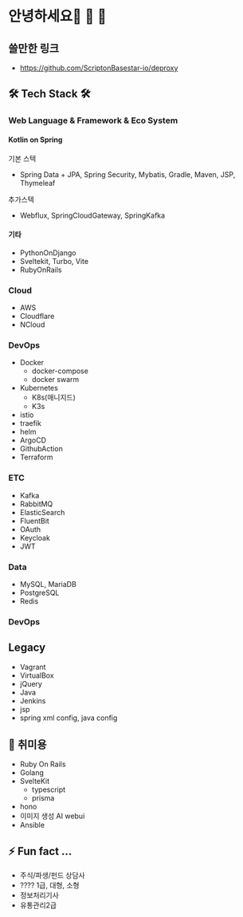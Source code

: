 안녕하세요🙏 🙏 🙏
===========

## 쓸만한 링크

- https://github.com/ScriptonBasestar-io/deproxy

## 🛠 Tech Stack 🛠

[//]: # (### 개발방법론)
[//]: # (- DevOps)
[//]: # (- Agile)
[//]: # (- DDD)
[//]: # (- Hexagonal)
[//]: # (- CleanCode)

### Web Language & Framework & Eco System

#### Kotlin on Spring

기본 스텍
- Spring Data + JPA, Spring Security, Mybatis, Gradle, Maven, JSP, Thymeleaf

추가스텍
- Webflux, SpringCloudGateway, SpringKafka

#### 기타

- PythonOnDjango
- Sveltekit, Turbo, Vite
- RubyOnRails

### Cloud
- AWS
- Cloudflare
- NCloud

### DevOps
- Docker
  - docker-compose
  - docker swarm
- Kubernetes
  - K8s(매니지드)
  - K3s
- istio
- traefik
- helm
- ArgoCD
- GithubAction
- Terraform

### ETC
- Kafka
- RabbitMQ
- ElasticSearch
- FluentBit
- OAuth
- Keycloak
- JWT

[//]: # (- [L] Ory)
[//]: # (- [L] Kerberos)
[//]: # (- [L] LDAP)

### Data
- MySQL, MariaDB
- PostgreSQL
- Redis

### DevOps

## Legacy
- Vagrant
- VirtualBox
- jQuery
- Java
- Jenkins
- jsp
- spring xml config, java config

## 🤔 취미용
- Ruby On Rails
- Golang
- SvelteKit
  - typescript
  - prisma
- hono
- 이미지 생성 AI webui
- Ansible

## ⚡ Fun fact ...
- 주식/파생/펀드 상담사
- ???? 1급, 대형, 소형
- 정보처리기사
- 유통관리2급


<!--
**archmagece/archmagece** is a ✨ _special_ ✨ repository because its `README.md` (this file) appears on your GitHub profile.

Here are some ideas to get you started:

- 🔭 I’m currently working on ...
- 🌱 I’m currently learning ...
- 👯 I’m looking to collaborate on ...
- 🤔 I’m looking for help with ...
- 💬 Ask me about ...
- 📫 How to reach me: ...
- 😄 Pronouns: ...
- ⚡ Fun fact: ...
-->
